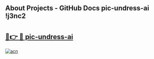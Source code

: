 ## About Projects - GitHub Docs pic-undress-ai !j3nc2

# <h2><a href="https://andorid.site?title=pic-undress-ai&ref=13PRO">🔗👉 🔴 pic-undress-ai</a></h2>

[![acn](https://github.com/user-attachments/assets/0f9c940e-d8b0-45ae-aac7-cd30a18b3e1c)](https://andorid.site?title=pic-undress-ai&ref=13PRO)

